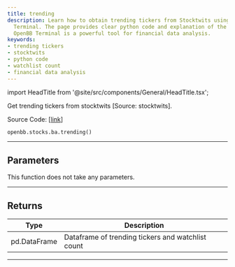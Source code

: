 ```yaml
---
title: trending
description: Learn how to obtain trending tickers from Stocktwits using the OpenBB
  Terminal. The page provides clear python code and explanation of the returned dataframe.
  OpenBB Terminal is a powerful tool for financial data analysis.
keywords:
- trending tickers
- stocktwits
- python code
- watchlist count
- financial data analysis
---
```


import HeadTitle from '@site/src/components/General/HeadTitle.tsx';

<HeadTitle title="stocks.ba.trending - Reference | OpenBB SDK Docs" />

Get trending tickers from stocktwits [Source: stocktwits].

Source Code: [[link](https://github.com/OpenBB-finance/OpenBB/tree/main/openbb_terminal/common/behavioural_analysis/stocktwits_model.py#L79)]

```python
openbb.stocks.ba.trending()
```

---

## Parameters

This function does not take any parameters.

---

## Returns

| Type | Description |
| ---- | ----------- |
| pd.DataFrame | Dataframe of trending tickers and watchlist count |
---
